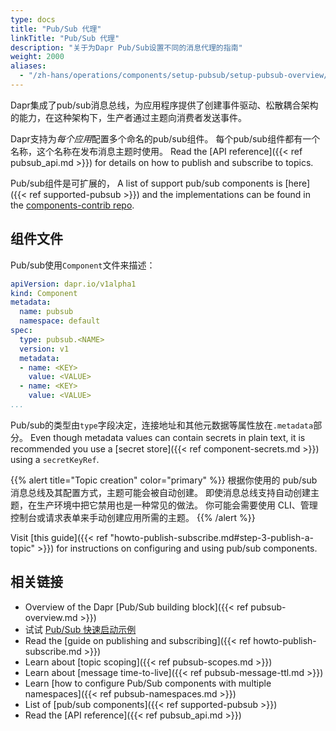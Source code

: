 ```yaml
---
type: docs
title: "Pub/Sub 代理"
linkTitle: "Pub/Sub 代理"
description: "关于为Dapr Pub/Sub设置不同的消息代理的指南"
weight: 2000
aliases:
  - "/zh-hans/operations/components/setup-pubsub/setup-pubsub-overview/"
---
```


Dapr集成了pub/sub消息总线，为应用程序提供了创建事件驱动、松散耦合架构的能力，在这种架构下，生产者通过主题向消费者发送事件。

Dapr支持为*每个应用*配置多个命名的pub/sub组件。 每个pub/sub组件都有一个名称，这个名称在发布消息主题时使用。 Read the [API reference]({{< ref pubsub_api.md >}}) for details on how to publish and subscribe to topics.

Pub/sub组件是可扩展的， A list of support pub/sub components is [here]({{< ref supported-pubsub >}}) and the implementations can be found in the [components-contrib repo](https://github.com/dapr/components-contrib).

## 组件文件

Pub/sub使用`Component`文件来描述：

```yaml
apiVersion: dapr.io/v1alpha1
kind: Component
metadata:
  name: pubsub
  namespace: default
spec:
  type: pubsub.<NAME>
  version: v1
  metadata:
  - name: <KEY>
    value: <VALUE>
  - name: <KEY>
    value: <VALUE>
...
```

Pub/sub的类型由`type`字段决定，连接地址和其他元数据等属性放在`.metadata`部分。 Even though metadata values can contain secrets in plain text, it is recommended you use a [secret store]({{< ref component-secrets.md >}}) using a `secretKeyRef`.

{{% alert title="Topic creation" color="primary" %}}
根据你使用的 pub/sub 消息总线及其配置方式，主题可能会被自动创建。 即使消息总线支持自动创建主题，在生产环境中把它禁用也是一种常见的做法。 你可能会需要使用 CLI、管理控制台或请求表单来手动创建应用所需的主题。
{{% /alert %}}

Visit [this guide]({{< ref "howto-publish-subscribe.md#step-3-publish-a-topic" >}}) for instructions on configuring and using pub/sub components.

## 相关链接

- Overview of the Dapr [Pub/Sub building block]({{< ref pubsub-overview.md >}})
- 试试 [Pub/Sub 快速启动示例](https://github.com/dapr/quickstarts/tree/master/pub-sub)
- Read the [guide on publishing and subscribing]({{< ref howto-publish-subscribe.md >}})
- Learn about [topic scoping]({{< ref pubsub-scopes.md >}})
- Learn about [message time-to-live]({{< ref pubsub-message-ttl.md >}})
- Learn [how to configure Pub/Sub components with multiple namespaces]({{< ref pubsub-namespaces.md >}})
- List of [pub/sub components]({{< ref supported-pubsub >}})
- Read the [API reference]({{< ref pubsub_api.md >}})

